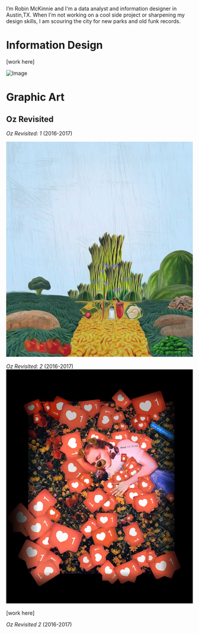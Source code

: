 
I’m Robin McKinnie and I'm a data analyst and information designer in Austin,TX. When I'm not working on a cool side project or sharpening my design skills, I am scouring the city for new parks and old funk records.

# Information Design

[work here]

![Image](src)

# Graphic Art

## Oz Revisited
_Oz Revisited: 1_ (2016-2017)

![Image](1481588804074.jpeg)

_Oz Revisited: 2_ (2016-2017)
![Image](IMG_4772.JPG)

[work here]

_Oz Revisited 2_ (2016-2017)
